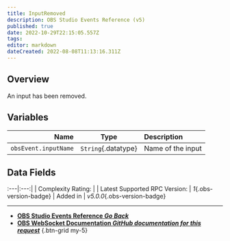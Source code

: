```yaml
---
title: InputRemoved
description: OBS Studio Events Reference (v5)
published: true
date: 2022-10-29T22:15:05.557Z
tags: 
editor: markdown
dateCreated: 2022-08-08T11:13:16.311Z
---
```


## Overview
An input has been removed.

## Variables
Name | Type | Description | 
----:|:----:|:------------|
`obsEvent.inputName` | `String`{.datatype} | Name of the input

## Data Fields
:---|:---:|
| Complexity Rating: | <span class="stars stars--2"></span>
| Latest Supported RPC Version: | *1*{.obs-version-badge}
| Added in | *v5.0.0*{.obs-version-badge}

---

- [<i class="mdi mdi-chevron-left"></i>**OBS Studio Events Reference *Go Back***](/Broadcasters/OBS/Events)
- [<i class="mdi mdi-github"></i> **OBS WebSocket Documentation *GitHub documentation for this request***](https://github.com/obsproject/obs-websocket/blob/master/docs/generated/protocol.md#inputremoved)
{.btn-grid my-5}